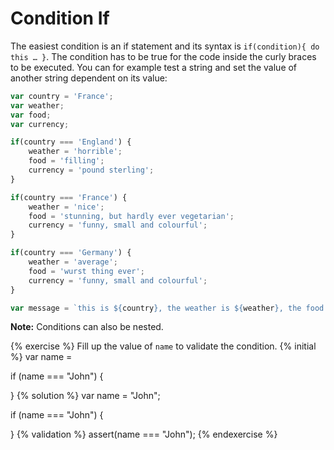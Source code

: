# Condition If

The easiest condition is an if statement and its syntax is `if(condition){ do this … }`. The condition has to be true for the code inside the curly braces to be executed. You can for example test a string and set the value of another string dependent on its value:

```javascript
var country = 'France';
var weather;
var food;
var currency;

if(country === 'England') {
    weather = 'horrible';
    food = 'filling';
    currency = 'pound sterling';
}

if(country === 'France') {
    weather = 'nice';
    food = 'stunning, but hardly ever vegetarian';
    currency = 'funny, small and colourful';
}

if(country === 'Germany') {
    weather = 'average';
    food = 'wurst thing ever';
    currency = 'funny, small and colourful';
}

var message = `this is ${country}, the weather is ${weather}, the food is ${food} and the currency is ${currency}`;

```

**Note:** Conditions can also be nested.

{% exercise %}
Fill up the value of `name` to validate the condition.
{% initial %}
var name =

if (name === "John") {

}
{% solution %}
var name = "John";

if (name === "John") {

}
{% validation %}
assert(name === "John");
{% endexercise %}
